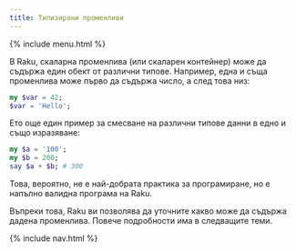 ```yaml
---
title: Типизирани променливи
---
```


{% include menu.html %}

В Raku, скаларна променлива (или скаларен контейнер) може да съдържа един обект от различни типове. Например, една и съща променлива може първо да съдържа число, а след това низ:

```raku
my $var = 42;
$var = 'Hello';
```

Ето още един пример за смесване на различни типове данни в едно и също изразяване:

```raku
my $a = '100';
my $b = 200;
say $a + $b; # 300
```

Това, вероятно, не е най-добрата практика за програмиране, но е напълно валидна програма на Raku.

Въпреки това, Raku ви позволява да уточните какво може да съдържа дадена променлива. Повече подробности има в следващите теми.

{% include nav.html %}